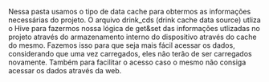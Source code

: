 Nessa pasta usamos o tipo de data cache para obtermos as informações necessárias do projeto.
O arquivo drink_cds (drink cache data source) utliza o Hive para fazermos nossa lógica de get&set 
das informações utlizadas no projeto através do armazenamento interno do dispositivo através do cache do mesmo.
Fazemos isso para que seja mais fácil acessar os dados, considerando que uma vez carregados, eles não terão de ser carregados novamente.
Também para facilitar o acesso caso o mesmo não consiga acessar os dados através da web.